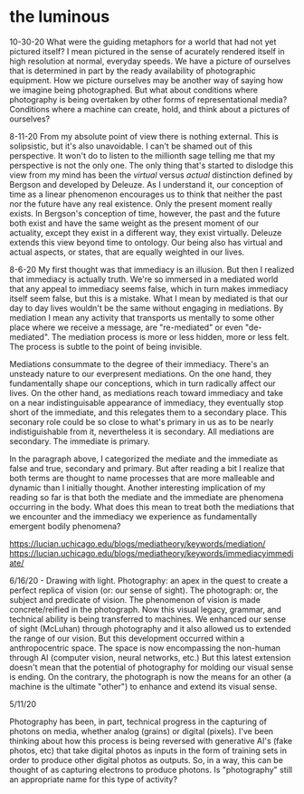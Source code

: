 # the luminous

10-30-20
What were the guiding metaphors for a world that had not yet pictured itself? I mean pictured in the sense of acurately rendered itself in high resolution at normal, everyday speeds. We have a picture of ourselves that is determined in part by the ready availability of photographic equipment. How we picture ourselves may be another way of  saying how we imagine being photographed. But what about conditions where photography is being overtaken by other forms of representational media? Conditions where a machine can create, hold, and think about a pictures of ourselves? 

8-11-20
From my absolute point of view there is nothing external. This is solipsistic, but it's also unavoidable. I can't be shamed out of this perspective. It won't do to listen to the millionth sage telling me that my perspective is not the only one. The only thing that's started to dislodge this view from my mind has been the *virtual* versus *actual* distinction defined by Bergson and developed by Deleuze. As I understand it, our conception of time as a linear phenomenon encourages us to think that neither the past nor the future have any real existence. Only the present moment really exists. In Bergson's conception of time, however, the past and the future both exist and have the same weight as the present moment of our actuality, except they exist in a different way, they exist virtually. Deleuze extends this view beyond time to ontology. Our being also has virtual and actual aspects, or states, that are equally weighted in our lives. 

8-6-20
My first thought was that immediacy is an illusion. But then I realized that immediacy is actually truth. We're so immersed in a mediated world that any appeal to immediacy seems false, which in turn makes immediacy itself seem false, but this is a mistake. What I mean by mediated is that our day to day lives wouldn't be the same without engaging in mediations. By mediation I mean any activity that transports us mentally to some other place where we receive a message, are "re-mediated" or even "de-mediated". The mediation process is more or less hidden, more or less felt. The process is subtle to the point of being invisible.

Mediations consummate to the degree of their immediacy. There's an unsteady nature to our everpresent mediations. On the one hand, they fundamentally shape our conceptions, which in turn radically affect our lives. On the other hand, as mediations reach toward immediacy and take on a near indistinguisable appearance of immediacy, they eventually stop short of the immediate, and this relegates them to a secondary place. This seconary role could be so close to what's primary in us as to be nearly indistiguishable from it, nevertheless it is secondary. All mediations are secondary. The immediate is primary. 

In the paragraph above, I categorized the mediate and the immediate as false and true, secondary and primary. But after reading a bit I realize that both terms are thought to name processes that are more malleable and dynamic than I initially thought. Another interesting implication of my reading so far is that both the mediate and the immediate are phenomena occurring in the body. What does this mean to treat both the mediations that we encounter and the immediacy we experience as fundamentally emergent bodily phenomena?

https://lucian.uchicago.edu/blogs/mediatheory/keywords/mediation/
https://lucian.uchicago.edu/blogs/mediatheory/keywords/immediacyimmediate/


6/16/20 - Drawing with light. Photography: an apex in the quest to create a perfect replica of vision (or: our sense of sight). The photograph: or, the subject and predicate of vision. The phenomenon of vision is made concrete/reified in the photograph. Now this visual legacy, grammar, and technical ability is being transferred to machines. We enhanced our sense of sight (McLuhan) through photography and it also allowed us to extended the range of our vision. But this development occurred within a anthropocentric space. The space is now encompassing the non-human through AI (computer vision, neural networks, etc.) But this latest extension doesn't mean that the potential of photography for molding our visual sense is ending. On the contrary, the photograph is now the means for an other (a machine is the ultimate "other") to enhance and extend its visual sense.

5/11/20

Photography has been, in part, technical progress in the capturing of photons on media, whether analog (grains) or digital (pixels). I've been thinking about how this process is being reversed with generative AI's (fake photos, etc) that take digital photos as inputs in the form of training sets in order to produce other digital photos as outputs. So, in a way, this can be thought of as capturing electrons to produce photons. Is "photography" still an appropriate name for this type of activity? 
